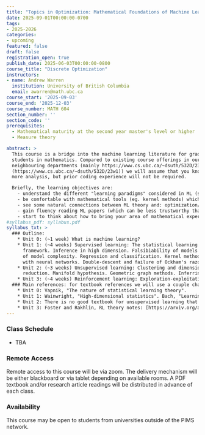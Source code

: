 ```yaml
---
title: "Topics in Optimization: Mathematical Foundations of Machine Learning"
date: 2025-09-01T00:00:00-0700
tags:
- 2025-2026
categories:
- upcoming
featured: false
draft: false
registration_open: true
publish_date: 2025-06-03T00:00:00-0800
course_title: "Discrete Optimization"
instructors:
- name: Andrew Warren
  institution: University of British Columbia
  email: awarren@math.ubc.ca
course_start: '2025-09-03'
course_end: '2025-12-03'
course_number: MATH 604
section_number: ''
section_code: ''
prerequisites:
  - Mathematical maturity at the second year master's level or higher
  - Measure theory

abstract: >
  This course is a bridge into the machine learning literature for graduate
  students in mathematics. Compared to existing course offerings in our
  neighbouring departments (mainly https://www.cs.ubc.ca/~dsuth/532D/23w1
  (https://www.cs.ubc.ca/~dsuth/532D/23w1)) we will assume that you know somewhat
  more analysis, but prior coding experience will not be required.

  Briefly, the learning objectives are:
    - understand the different "learning paradigms" considered in ML (supervised learning, unsupervised learning, reinforcement learning, etc.) and their relation with existing statistical theory
    - be comfortable with mathematical tools (eg. kernel methods) which appear commonly in the ML literature but are not well known among pure mathematicians
    - see some natural connections between ML theory and: optimization/calculus of variations, measure theory, PDE, etc
    - gain fluency reading ML papers (which can be less trustworthy than pure math papers)
    - start to think about how to bring your area of mathematical expertise to bear on ML problems.
#syllabus_pdf: syllabus.pdf
syllabus_txt: >
  ### Outline:
    * Unit 0: (~1 week) What is machine learning?
    * Unit 1: (~4 weeks) Supervised learning: The statistical learning theory
      framework. Inference in high dimension. Falsibiability of models and measures
      of model complexity. Regression and classification. Kernel methods. Learning
      with neural networks. Double-descent and failure of Ockham's razor.
    * Unit 2: (~3 weeks) Unsupervised learning: Clustering and dimensionality
      reduction. Manifold hypothesis. Geometric graph methods. Inferring probability distributions: density estimation, sampling, generative models.
    * Unit 3: (~4 weeks) Reinforcement learning: Exploration-exploitation tradeoff. Sequential decision problems. Markov decision processes and connections with control theory. Efficient exploration for bandit problems and small-scale games. Complexity notions and learnability for large scale games.
  ### Main references: for textbook references we will use a couple chapters from each.
    * Unit 0: Vapnik, "The nature of statistical learning theory".
    * Unit 1: Wainwright, "High-dimensional statistics". Bach, "Learning theory from first principles".
    * Unit 2: There is no good textbook for unsupervised learning that I am aware of. I have course notes. We will also look at some classic research papers, for example for geometric graph methods we will read "Laplacian eigenmaps for dimensionality reduction and data representation" by Belkin and Niyogi.
    * Unit 3: Foster and Rakhlin, RL theory notes: [https://arxiv.org/abs/2312.16730](https://arxiv.org/abs/2312.16730)
---
```



### Class Schedule
  * TBA

### Remote Access
Remote access to this course will be via zoom. The delivery mechanism will be
either blackboard or via tablet depending on available rooms. A PDF textbook
and/or research article readings will be distributed in advance of each class.

### Availability
This course may be open to students from universities outside of the PIMS network.

